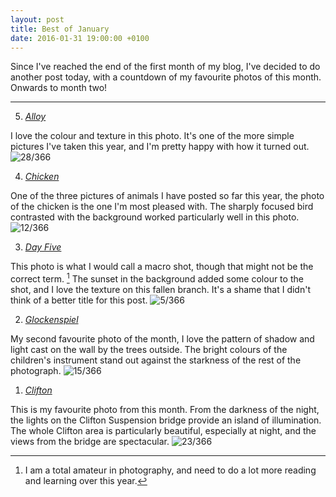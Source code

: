 ```yaml
---
layout: post
title: Best of January
date: 2016-01-31 19:00:00 +0100
---
```

Since I've reached the end of the first month of my blog, I've decided to do another post today, with a countdown of my favourite photos of this month. Onwards to month two!
<!--break-->
---

5. [*Alloy*](http://humanboring.net/Alloy.html)

I love the colour and texture in this photo. It's one of the more simple pictures I've taken this year, and I'm pretty happy with how it turned out.
![28/366](http://media.humanboring.net/photos/2016-01-28.jpeg)

4. [*Chicken*](http://humanboring.net/Chicken.html)

One of the three pictures of animals I have posted so far this year, the photo of the chicken is the one I'm most pleased with. The sharply focused bird contrasted with the background worked particularly well in this photo.
![12/366](http://media.humanboring.net/photos/2016-01-12.jpeg)

3. [*Day Five*](http://humanboring.net/Day-Five.html)

This photo is what I would call a macro shot, though that might not be the correct term. [^1] The sunset in the background added some colour to the shot, and I love the texture on this fallen branch. It's a shame that I didn't think of a better title for this post.
![5/366](http://media.humanboring.net/photos/2016-01-05.jpeg)

2. [*Glockenspiel*](http://humanboring.net/Glockenspiel.html)

My second favourite photo of the month, I love the pattern of shadow and light cast on the wall by the trees outside. The bright colours of the children's instrument stand out against the starkness of the rest of the photograph.
![15/366](http://media.humanboring.net/photos/2016-01-15.jpeg)

1. [*Clifton*](http://humanboring.net/Clifton.html)

This is my favourite photo from this month. From the darkness of the night, the lights on the Clifton Suspension bridge provide an island of illumination. The whole Clifton area is particularly beautiful, especially at night, and the views from the bridge are spectacular.
![23/366](http://media.humanboring.net/photos/2016-01-23.jpeg)



[^1]:	I am a total amateur in photography, and need to do a lot more reading and learning over this year.
